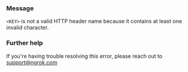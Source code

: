 
### Message
<code>&lt;KEY&gt;</code> is not a valid HTTP header name because it contains at least one invalid character.

### Further help
If you're having trouble resolving this error, please reach out to [support@ngrok.com](mailto:support@ngrok.com?subject=Help%20with%20ERR_NGROK_372)

